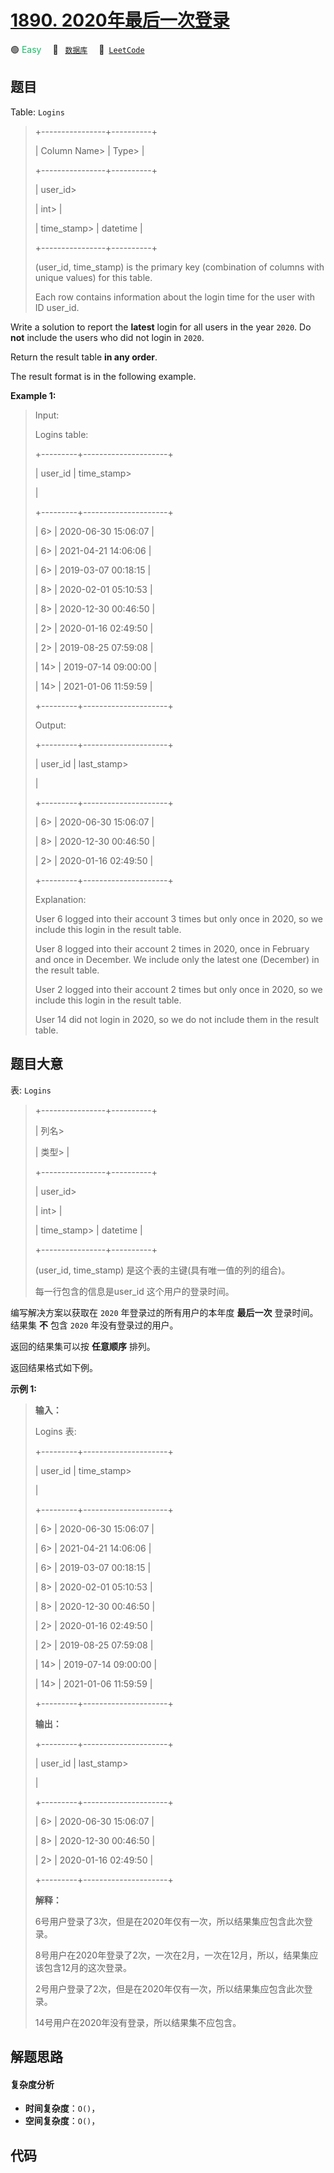 # [1890. 2020年最后一次登录](https://leetcode.com/problems/the-latest-login-in-2020)

🟢 <font color=#15bd66>Easy</font>&emsp; 🔖&ensp; [`数据库`](/leetcode/outline/tag/database.md)&emsp; 🔗&ensp;[`LeetCode`](https://leetcode.com/problems/the-latest-login-in-2020)

## 题目

Table: `Logins`

> 
> 
> 
> 
> 
> +----------------+----------+
> 
> | Column Name> 
> | Type> 
>  |
> 
> +----------------+----------+
> 
> | user_id> 
> > 
> | int> 
>   |
> 
> | time_stamp> 
>  | datetime |
> 
> +----------------+----------+
> 
> (user_id, time_stamp) is the primary key (combination of columns with unique values) for this table.
> 
> Each row contains information about the login time for the user with ID user_id.
> 
> 



Write a solution to report the **latest** login for all users in the year
`2020`. Do **not** include the users who did not login in `2020`.

Return the result table **in any order**.

The result format is in the following example.



**Example 1:**

> Input: 
> 
> Logins table:
> 
> +---------+---------------------+
> 
> | user_id | time_stamp> 
> > 
>   |
> 
> +---------+---------------------+
> 
> | 6> 
>    | 2020-06-30 15:06:07 |
> 
> | 6> 
>    | 2021-04-21 14:06:06 |
> 
> | 6> 
>    | 2019-03-07 00:18:15 |
> 
> | 8> 
>    | 2020-02-01 05:10:53 |
> 
> | 8> 
>    | 2020-12-30 00:46:50 |
> 
> | 2> 
>    | 2020-01-16 02:49:50 |
> 
> | 2> 
>    | 2019-08-25 07:59:08 |
> 
> | 14> 
>   | 2019-07-14 09:00:00 |
> 
> | 14> 
>   | 2021-01-06 11:59:59 |
> 
> +---------+---------------------+
> 
> Output: 
> 
> +---------+---------------------+
> 
> | user_id | last_stamp> 
> > 
>   |
> 
> +---------+---------------------+
> 
> | 6> 
>    | 2020-06-30 15:06:07 |
> 
> | 8> 
>    | 2020-12-30 00:46:50 |
> 
> | 2> 
>    | 2020-01-16 02:49:50 |
> 
> +---------+---------------------+
> 
> Explanation: 
> 
> User 6 logged into their account 3 times but only once in 2020, so we include this login in the result table.
> 
> User 8 logged into their account 2 times in 2020, once in February and once in December. We include only the latest one (December) in the result table.
> 
> User 2 logged into their account 2 times but only once in 2020, so we include this login in the result table.
> 
> User 14 did not login in 2020, so we do not include them in the result table.
> 
> 


## 题目大意

表: `Logins`

> 
> 
> 
> 
> 
> +----------------+----------+
> 
> | 列名> 
> > 
>    | 类型> 
>   |
> 
> +----------------+----------+
> 
> | user_id> 
> > 
> | int> 
>   |
> 
> | time_stamp> 
>  | datetime |
> 
> +----------------+----------+
> 
> (user_id, time_stamp) 是这个表的主键(具有唯一值的列的组合)。
> 
> 每一行包含的信息是user_id 这个用户的登录时间。
> 
> 



编写解决方案以获取在 `2020` 年登录过的所有用户的本年度 **最后一次** 登录时间。结果集 **不** 包含 `2020` 年没有登录过的用户。

返回的结果集可以按 **任意顺序** 排列。

返回结果格式如下例。



**示例 1:**

> 
> 
> 
> 
> 
> **输入：**
> 
> Logins 表:
> 
> +---------+---------------------+
> 
> | user_id | time_stamp> 
> > 
>   |
> 
> +---------+---------------------+
> 
> | 6> 
>    | 2020-06-30 15:06:07 |
> 
> | 6> 
>    | 2021-04-21 14:06:06 |
> 
> | 6> 
>    | 2019-03-07 00:18:15 |
> 
> | 8> 
>    | 2020-02-01 05:10:53 |
> 
> | 8> 
>    | 2020-12-30 00:46:50 |
> 
> | 2> 
>    | 2020-01-16 02:49:50 |
> 
> | 2> 
>    | 2019-08-25 07:59:08 |
> 
> | 14> 
>   | 2019-07-14 09:00:00 |
> 
> | 14> 
>   | 2021-01-06 11:59:59 |
> 
> +---------+---------------------+
> 
> **输出：**
> 
> +---------+---------------------+
> 
> | user_id | last_stamp> 
> > 
>   |
> 
> +---------+---------------------+
> 
> | 6> 
>    | 2020-06-30 15:06:07 |
> 
> | 8> 
>    | 2020-12-30 00:46:50 |
> 
> | 2> 
>    | 2020-01-16 02:49:50 |
> 
> +---------+---------------------+
> 
> **解释：**
> 
> 6号用户登录了3次，但是在2020年仅有一次，所以结果集应包含此次登录。
> 
> 8号用户在2020年登录了2次，一次在2月，一次在12月，所以，结果集应该包含12月的这次登录。
> 
> 2号用户登录了2次，但是在2020年仅有一次，所以结果集应包含此次登录。
> 
> 14号用户在2020年没有登录，所以结果集不应包含。


## 解题思路

#### 复杂度分析

- **时间复杂度**：`O()`，
- **空间复杂度**：`O()`，

## 代码

```javascript

```